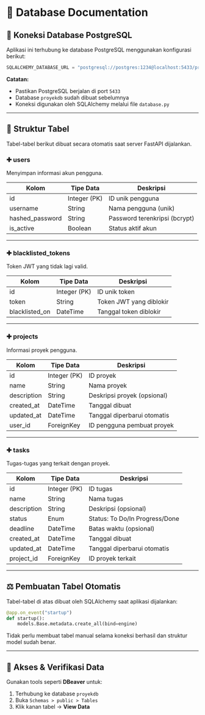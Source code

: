 # 📃 Database Documentation

## 🔌 Koneksi Database PostgreSQL

Aplikasi ini terhubung ke database PostgreSQL menggunakan konfigurasi berikut:

```python
SQLALCHEMY_DATABASE_URL = "postgresql://postgres:1234@localhost:5433/proyekdb"
```

**Catatan:**

* Pastikan PostgreSQL berjalan di port `5433`
* Database `proyekdb` sudah dibuat sebelumnya
* Koneksi digunakan oleh SQLAlchemy melalui file `database.py`

---

## 📆 Struktur Tabel

Tabel-tabel berikut dibuat secara otomatis saat server FastAPI dijalankan.

### ✚ users

Menyimpan informasi akun pengguna.

| Kolom            | Tipe Data    | Deskripsi                     |
| ---------------- | ------------ | ----------------------------- |
| id               | Integer (PK) | ID unik pengguna              |
| username         | String       | Nama pengguna (unik)          |
| hashed\_password | String       | Password terenkripsi (bcrypt) |
| is\_active       | Boolean      | Status aktif akun             |

---

### ✚ blacklisted\_tokens

Token JWT yang tidak lagi valid.

| Kolom           | Tipe Data    | Deskripsi               |
| --------------- | ------------ | ----------------------- |
| id              | Integer (PK) | ID unik token           |
| token           | String       | Token JWT yang diblokir |
| blacklisted\_on | DateTime     | Tanggal token diblokir  |

---

### ✚ projects

Informasi proyek pengguna.

| Kolom       | Tipe Data    | Deskripsi                   |
| ----------- | ------------ | --------------------------- |
| id          | Integer (PK) | ID proyek                   |
| name        | String       | Nama proyek                 |
| description | String       | Deskripsi proyek (opsional) |
| created\_at | DateTime     | Tanggal dibuat              |
| updated\_at | DateTime     | Tanggal diperbarui otomatis |
| user\_id    | ForeignKey   | ID pengguna pembuat proyek  |

---

### ✚ tasks

Tugas-tugas yang terkait dengan proyek.

| Kolom       | Tipe Data    | Deskripsi                      |
| ----------- | ------------ | ------------------------------ |
| id          | Integer (PK) | ID tugas                       |
| name        | String       | Nama tugas                     |
| description | String       | Deskripsi (opsional)           |
| status      | Enum         | Status: To Do/In Progress/Done |
| deadline    | DateTime     | Batas waktu (opsional)         |
| created\_at | DateTime     | Tanggal dibuat                 |
| updated\_at | DateTime     | Tanggal diperbarui otomatis    |
| project\_id | ForeignKey   | ID proyek terkait              |

---

## ⚖️ Pembuatan Tabel Otomatis

Tabel-tabel di atas dibuat oleh SQLAlchemy saat aplikasi dijalankan:

```python
@app.on_event("startup")
def startup():
    models.Base.metadata.create_all(bind=engine)
```

Tidak perlu membuat tabel manual selama koneksi berhasil dan struktur model sudah benar.

---

## 🔎 Akses & Verifikasi Data

Gunakan tools seperti **DBeaver** untuk:

1. Terhubung ke database `proyekdb`
2. Buka `Schemas > public > Tables`
3. Klik kanan tabel → **View Data**


